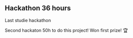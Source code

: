 ##  Hackathon 36 hours
Last studie hackathon 

Second hackaton 50h to do this project! Won first prize! 🏆
